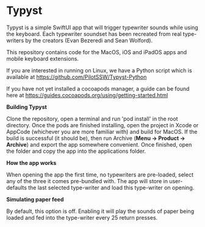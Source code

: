# Typyst
Typyst is a simple SwiftUI app that will trigger typewriter sounds while using the keyboard. Each typewriter 
soundset has been recreated from real type-writers by the creators (Evan Bezeredi and Sean Wolford). 

This repository contains code for the MacOS, iOS and iPadOS apps and mobile keyboard extensions. 

If you are interested in running on Linux, we have a Python script which is available at <a>https://github.com/PilotSSW/Typyst-Python</a>

If you have not yet installed a cocoapods manager, a guide can be found here at 
https://guides.cocoapods.org/using/getting-started.html

<B> Building Typyst </B> 

Clone the repository, open a terminal and run 'pod install' in the root directory. 
Once the pods are finished installing, open the project in Xcode or AppCode (whichever you are more familiar with) and 
build for MacOS. If the build is successful (it should be), then run Archive (<B>Menu -> Product -> Archive</B>) and 
export the app somewhere convenient. Once finished, open the folder and copy the app into the applications folder. 

<B> How the app works </B> 

When opening the app the first time, no typewriters are pre-loaded, select any of the three it comes pre-bundled with. 
The app will store in user-defaults the last selected type-writer and load this type-writer on opening. 

<B> Simulating paper feed </B>

By default, this option is off. Enabling it will play the sounds of paper being loaded and fed into the type-writer 
every 25 return presses.
